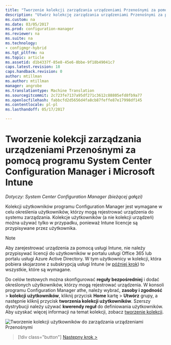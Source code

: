 ```yaml
---
title: "Tworzenie kolekcji zarządzania urządzeniami Przenośnymi za pomocą programu System Center Configuration Manager | Dokumentacja firmy Microsoft"
description: "Utwórz kolekcję zarządzania urządzeniami Przenośnymi za pomocą programu System Center Configuration Manager."
ms.custom: na
ms.date: 03/05/2017
ms.prod: configuration-manager
ms.reviewer: na
ms.suite: na
ms.technology:
- configmgr-hybrid
ms.tgt_pltfrm: na
ms.topic: article
ms.assetid: d1b4337f-85e8-45e6-8bbe-9f18b49041c7
caps.latest.revision: 18
caps.handback.revision: 0
author: mtillman
ms.author: mtillman
manager: angrobe
ms.translationtype: Machine Translation
ms.sourcegitcommit: 2c723fe7137a95df271c3612c88805efd8fb9a77
ms.openlocfilehash: fabbcfd2d5656d4fa8cb87feffe87e17998df145
ms.contentlocale: pl-pl
ms.lasthandoff: 05/17/2017

---
```

# <a name="create-an-mdm-collection-with-system-center-configuration-manager-and-microsoft-intune"></a>Tworzenie kolekcji zarządzania urządzeniami Przenośnymi za pomocą programu System Center Configuration Manager i Microsoft Intune

*Dotyczy: System Center Configuration Manager (bieżącej gałęzi)*

Kolekcji użytkowników programu Configuration Manager jest wymagane w celu określenia użytkowników, którzy mogą rejestrować urządzenia do systemu zarządzania. Kolekcje użytkowników (a nie kolekcji urządzeń) można używać tylko w przypadku, ponieważ Intune licencje są przypisywane przez użytkownika.

> [!NOTE]
> Aby zarejestrować urządzenia za pomocą usługi Intune, nie należy przypisywać licencji do użytkowników w portalu usługi Office 365 lub portalu usługi Azure Active Directory. W tym użytkownicy w kolekcji, która pobiera skojarzone z subskrypcją usługi Intune (w [później krok](configure-intune-subscription.md)) to wszystkie, które są wymagane.

Do celów testowych można skonfigurować **reguły bezpośredniej** i dodać określonych użytkowników, którzy mogą rejestrować urządzenia. W konsoli programu Configuration Manager athe, należy wybrać, **zasoby i zgodność** > **kolekcji użytkowników**, kliknij przycisk **Home** kartę > **Utwórz** grupy, a następnie kliknij przycisk **tworzenia kolekcji użytkowników**. Szerszy dystrybucji należy używać **kwerendy reguł** do definiowania użytkowników. Aby uzyskać więcej informacji na temat kolekcji, zobacz [tworzenie kolekcji](https://technet.microsoft.com/library/mt629371.aspx).

![Tworzenie kolekcji użytkowników do zarządzania urządzeniami Przenośnymi](../media/mdm-create-user-collection.png)

> [!div class="button"]
[Następny krok >](confirm-dns.md)

